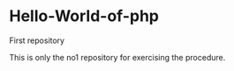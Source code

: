 # Hello-World-of-php
First repository

This is only the no1 repository for exercising the procedure. 

